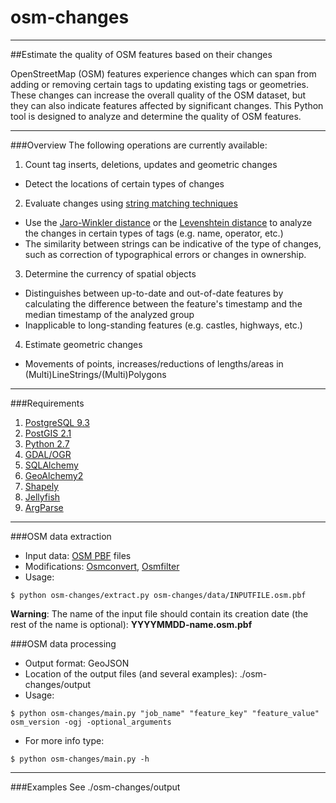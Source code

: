 # osm-changes
---------------------------
##Estimate the quality of OSM features based on their changes

OpenStreetMap (OSM) features experience changes which can span from adding or removing certain tags to updating existing tags or geometries. These changes can increase the overall quality of the OSM dataset, but they can also indicate features affected by significant changes. This Python tool is designed to analyze and determine the quality of OSM features.

---------------

###Overview
The following operations are currently available:

1. Count tag inserts, deletions, updates and geometric changes
  * Detect the locations of certain types of changes
2. Evaluate changes using [string matching techniques](https://en.wikipedia.org/wiki/Approximate_string_matching)
  * Use the [Jaro-Winkler distance](https://en.wikipedia.org/wiki/Jaro%E2%80%93Winkler_distance) or the [Levenshtein distance](https://en.wikipedia.org/wiki/Levenshtein_distance) to analyze the changes in certain types of tags (e.g. name, operator, etc.)
  * The similarity between strings can be indicative of the type of changes, such as correction of typographical errors or changes in ownership.
3. Determine the currency of spatial objects
  * Distinguishes between up-to-date and out-of-date features by calculating the difference between the feature's timestamp and the median timestamp of the analyzed group
  * Inapplicable to long-standing features (e.g. castles, highways, etc.)
4. Estimate geometric changes
  * Movements of points, increases/reductions of lengths/areas in (Multi)LineStrings/(Multi)Polygons

---------------------------------

###Requirements
1. [PostgreSQL 9.3](http://www.postgresql.org/)
2. [PostGIS 2.1](http://postgis.net/)
3. [Python 2.7](https://www.python.org/download/releases/2.7/)
3. [GDAL/OGR](https://pcjericks.github.io/py-gdalogr-cookbook/)
4. [SQLAlchemy](http://www.sqlalchemy.org/)
5. [GeoAlchemy2](http://geoalchemy-2.readthedocs.org/en/0.2.4/)
6. [Shapely](http://toblerity.org/shapely/)
7. [Jellyfish](https://pypi.python.org/pypi/jellyfish)
8. [ArgParse](https://docs.python.org/2.7/library/argparse.html)

---------------------------------

###OSM data extraction 
* Input data: [OSM PBF](http://wiki.openstreetmap.org/wiki/Planet.osm) files
* Modifications: [Osmconvert](http://wiki.openstreetmap.org/wiki/Osmconvert), [Osmfilter](http://wiki.openstreetmap.org/wiki/Osmfilter)
* Usage:
```
$ python osm-changes/extract.py osm-changes/data/INPUTFILE.osm.pbf
```

**Warning**:
The name of the input file should contain its creation date (the rest of the name is optional): **YYYYMMDD-name.osm.pbf**

###OSM data processing
* Output format: GeoJSON
* Location of the output files (and several examples): ./osm-changes/output
* Usage:
```
$ python osm-changes/main.py "job_name" "feature_key" "feature_value" osm_version -ogj -optional_arguments
```
* For more info type:
```
$ python osm-changes/main.py -h
```

-----------------------------------

###Examples
See ./osm-changes/output